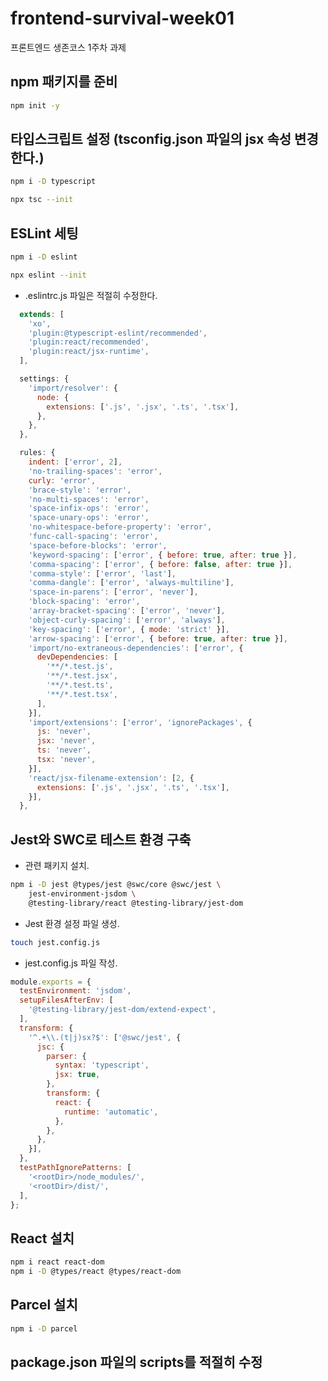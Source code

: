 # frontend-survival-week01

프론트엔드 생존코스 1주차 과제

## npm 패키지를 준비

```bash
npm init -y
```

## 타입스크립트 설정 (tsconfig.json 파일의 jsx 속성 변경한다.)

```bash
npm i -D typescript

npx tsc --init
```

## ESLint 세팅

```bash
npm i -D eslint

npx eslint --init
```

* .eslintrc.js 파일은 적절히 수정한다.

```js
  extends: [
    'xo',
    'plugin:@typescript-eslint/recommended',
    'plugin:react/recommended',
    'plugin:react/jsx-runtime',
  ],
```

```js
  settings: {
    'import/resolver': {
      node: {
        extensions: ['.js', '.jsx', '.ts', '.tsx'],
      },
    },
  },
```

```js
  rules: {
    indent: ['error', 2],
    'no-trailing-spaces': 'error',
    curly: 'error',
    'brace-style': 'error',
    'no-multi-spaces': 'error',
    'space-infix-ops': 'error',
    'space-unary-ops': 'error',
    'no-whitespace-before-property': 'error',
    'func-call-spacing': 'error',
    'space-before-blocks': 'error',
    'keyword-spacing': ['error', { before: true, after: true }],
    'comma-spacing': ['error', { before: false, after: true }],
    'comma-style': ['error', 'last'],
    'comma-dangle': ['error', 'always-multiline'],
    'space-in-parens': ['error', 'never'],
    'block-spacing': 'error',
    'array-bracket-spacing': ['error', 'never'],
    'object-curly-spacing': ['error', 'always'],
    'key-spacing': ['error', { mode: 'strict' }],
    'arrow-spacing': ['error', { before: true, after: true }],
    'import/no-extraneous-dependencies': ['error', {
      devDependencies: [
        '**/*.test.js',
        '**/*.test.jsx',
        '**/*.test.ts',
        '**/*.test.tsx',
      ],
    }],
    'import/extensions': ['error', 'ignorePackages', {
      js: 'never',
      jsx: 'never',
      ts: 'never',
      tsx: 'never',
    }],
    'react/jsx-filename-extension': [2, {
      extensions: ['.js', '.jsx', '.ts', '.tsx'],
    }],
  },
```

## Jest와 SWC로 테스트 환경 구축

* 관련 패키지 설치.

```bash
npm i -D jest @types/jest @swc/core @swc/jest \
    jest-environment-jsdom \
    @testing-library/react @testing-library/jest-dom
```

* Jest 환경 설정 파일 생성.

```bash
touch jest.config.js
```

* jest.config.js 파일 작성.

```js
module.exports = {
  testEnvironment: 'jsdom',
  setupFilesAfterEnv: [
    '@testing-library/jest-dom/extend-expect',
  ],
  transform: {
    '^.+\\.(t|j)sx?$': ['@swc/jest', {
      jsc: {
        parser: {
          syntax: 'typescript',
          jsx: true,
        },
        transform: {
          react: {
            runtime: 'automatic',
          },
        },
      },
    }],
  },
  testPathIgnorePatterns: [
    '<rootDir>/node_modules/',
    '<rootDir>/dist/',
  ],
};
```

## React 설치

```bash
npm i react react-dom
npm i -D @types/react @types/react-dom
```

## Parcel 설치

```bash
npm i -D parcel
```

## package.json 파일의 scripts를 적절히 수정
